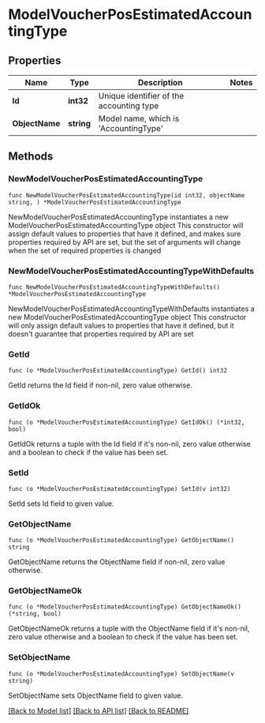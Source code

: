 # ModelVoucherPosEstimatedAccountingType

## Properties

Name | Type | Description | Notes
------------ | ------------- | ------------- | -------------
**Id** | **int32** | Unique identifier of the accounting type | 
**ObjectName** | **string** | Model name, which is &#39;AccountingType&#39; | 

## Methods

### NewModelVoucherPosEstimatedAccountingType

`func NewModelVoucherPosEstimatedAccountingType(id int32, objectName string, ) *ModelVoucherPosEstimatedAccountingType`

NewModelVoucherPosEstimatedAccountingType instantiates a new ModelVoucherPosEstimatedAccountingType object
This constructor will assign default values to properties that have it defined,
and makes sure properties required by API are set, but the set of arguments
will change when the set of required properties is changed

### NewModelVoucherPosEstimatedAccountingTypeWithDefaults

`func NewModelVoucherPosEstimatedAccountingTypeWithDefaults() *ModelVoucherPosEstimatedAccountingType`

NewModelVoucherPosEstimatedAccountingTypeWithDefaults instantiates a new ModelVoucherPosEstimatedAccountingType object
This constructor will only assign default values to properties that have it defined,
but it doesn't guarantee that properties required by API are set

### GetId

`func (o *ModelVoucherPosEstimatedAccountingType) GetId() int32`

GetId returns the Id field if non-nil, zero value otherwise.

### GetIdOk

`func (o *ModelVoucherPosEstimatedAccountingType) GetIdOk() (*int32, bool)`

GetIdOk returns a tuple with the Id field if it's non-nil, zero value otherwise
and a boolean to check if the value has been set.

### SetId

`func (o *ModelVoucherPosEstimatedAccountingType) SetId(v int32)`

SetId sets Id field to given value.


### GetObjectName

`func (o *ModelVoucherPosEstimatedAccountingType) GetObjectName() string`

GetObjectName returns the ObjectName field if non-nil, zero value otherwise.

### GetObjectNameOk

`func (o *ModelVoucherPosEstimatedAccountingType) GetObjectNameOk() (*string, bool)`

GetObjectNameOk returns a tuple with the ObjectName field if it's non-nil, zero value otherwise
and a boolean to check if the value has been set.

### SetObjectName

`func (o *ModelVoucherPosEstimatedAccountingType) SetObjectName(v string)`

SetObjectName sets ObjectName field to given value.



[[Back to Model list]](../README.md#documentation-for-models) [[Back to API list]](../README.md#documentation-for-api-endpoints) [[Back to README]](../README.md)


